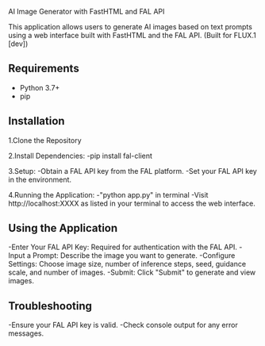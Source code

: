 AI Image Generator with FastHTML and FAL API

This application allows users to generate AI images based on text prompts using a web interface built with FastHTML and the FAL API. (Built for FLUX.1 [dev])

## Requirements

- Python 3.7+
- pip

## Installation

  1.Clone the Repository
  
  2.Install Dependencies:
    -pip install fal-client
    
  3.Setup:
    -Obtain a FAL API key from the FAL platform.
    -Set your FAL API key in the environment.
  
  4.Running the Application:
    -"python app.py" in terminal
    -Visit http://localhost:XXXX as listed in your terminal to access the web interface.

## Using the Application
  -Enter Your FAL API Key: Required for authentication with the FAL API.
  -Input a Prompt: Describe the image you want to generate.
  -Configure Settings: Choose image size, number of inference steps, seed, guidance scale, and number of images.
  -Submit: Click "Submit" to generate and view images.
  
## Troubleshooting
  -Ensure your FAL API key is valid.
  -Check console output for any error messages.
